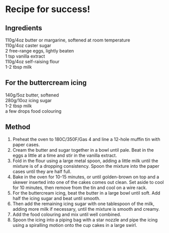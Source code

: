 # Recipe for success!
## Ingredients
110g/4oz butter or margarine, softened at room temperature  
110g/4oz caster sugar  
2 free-range eggs, lightly beaten  
1 tsp vanilla extract  
110g/4oz self-raising flour  
1-2 tbsp milk  

## For the buttercream icing
140g/5oz butter, softened  
280g/10oz icing sugar  
1-2 tbsp milk  
a few drops food colouring  

## Method
1. Preheat the oven to 180C/350F/Gas 4 and line a 12-hole muffin tin with paper cases.
2. Cream the butter and sugar together in a bowl until pale. Beat in the eggs a little at a time and stir in the vanilla extract.
3. Fold in the flour using a large metal spoon, adding a little milk until the mixture is of a dropping consistency. Spoon the mixture into the paper cases until they are half full.
4. Bake in the oven for 10-15 minutes, or until golden-brown on top and a skewer inserted into one of the cakes comes out clean. Set aside to cool for 10 minutes, then remove from the tin and cool on a wire rack.
5. For the buttercream icing, beat the butter in a large bowl until soft. Add half the icing sugar and beat until smooth.
6. Then add the remaining icing sugar with one tablespoon of the milk, adding more milk if necessary, until the mixture is smooth and       creamy.
7. Add the food colouring and mix until well combined.
8. Spoon the icing into a piping bag with a star nozzle and pipe the icing using a spiralling motion onto the cup cakes in a large swirl.
